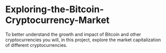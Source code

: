 # Exploring-the-Bitcoin-Cryptocurrency-Market
To better understand the growth and impact of Bitcoin and other cryptocurrencies you will, in this project, explore the market capitalization of different cryptocurrencies.
